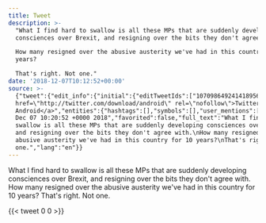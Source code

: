 ```yaml
---
title: Tweet
description: >-
  "What I find hard to swallow is all these MPs that are suddenly developing
  consciences over Brexit, and resigning over the bits they don't agree with.

  How many resigned over the abusive austerity we've had in this country for 10
  years?

  That's right. Not one."
date: '2018-12-07T10:12:52+00:00'
source: >-
  {"tweet":{"edit_info":{"initial":{"editTweetIds":["1070986492414189568"],"editableUntil":"2018-12-07T11:20:52.415Z","editsRemaining":"5","isEditEligible":true}},"retweeted":false,"source":"<a
  href=\"http://twitter.com/download/android\" rel=\"nofollow\">Twitter for
  Android</a>","entities":{"hashtags":[],"symbols":[],"user_mentions":[],"urls":[]},"display_text_range":["0","257"],"favorite_count":"0","id_str":"1070986492414189568","truncated":false,"retweet_count":"0","id":"1070986492414189568","created_at":"Fri
  Dec 07 10:20:52 +0000 2018","favorited":false,"full_text":"What I find hard to
  swallow is all these MPs that are suddenly developing consciences over Brexit,
  and resigning over the bits they don't agree with.\nHow many resigned over the
  abusive austerity we've had in this country for 10 years?\nThat's right. Not
  one.","lang":"en"}}
---
```

What I find hard to swallow is all these MPs that are suddenly developing consciences over Brexit, and resigning over the bits they don't agree with.
How many resigned over the abusive austerity we've had in this country for 10 years?
That's right. Not one.
    
{{< tweet 0 0 >}}
    
